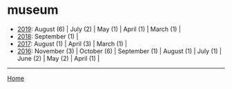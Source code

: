 # museum

  * [2019](./museum-2019.md): 
      August (6) | 
      July (2) | 
      May (1) | 
      April (1) | 
      March (1) | 
  * [2018](./museum-2018.md): 
      September (1) | 
  * [2017](./museum-2017.md): 
      August (1) | 
      April (3) | 
      March (1) | 
  * [2016](./museum-2016.md): 
      November (3) | 
      October (6) | 
      September (1) | 
      August (1) | 
      July (1) | 
      June (2) | 
      May (2) | 
      April (1) | 

----

[Home](../)

